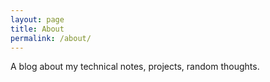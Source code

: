 ```yaml
---
layout: page
title: About
permalink: /about/
---
```


A blog about my technical notes, projects, random thoughts.
